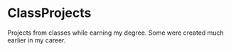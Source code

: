 # ClassProjects
Projects from classes while earning my degree. Some were created much earlier in my career.
